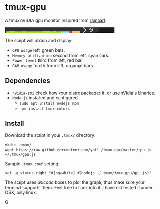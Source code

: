 # tmux-gpu

A tmux nVIDIA gpu monitor.
Inspired from [rainbarf](https://github.com/creaktive/rainbarf).

![tmux-gpu](https://github.com/alexge233/tmux-gpu/blob/master/tmux-gpu.png?raw=true)

The script will obtain and display:
- `GPU usage` left, green bars.
- `Memory utilization` second from left, cyan bars.
- `Power level` third from left, red bar.
- `RAM usage` fourth from left, organge bars.

## Dependencies

- `nvidia-smi` check how your distro packages it, or use nVidia's binaries.
- `Node.js` installed and configured
    - `sudo apt install nodejs npm`
    - `npm install tmux-colors`

## Install

Download the script in your `.tmux/` directory:

```
mkdir .tmux/
wget https://raw.githubusercontent.com/yatli/tmux-gpu/master/gpu.js ~/.tmux/gpu.js
```

Sample `.tmux.conf` setting:
```
set -g status-right "#[bg=white] #(nodejs ~/.tmux/tmux-gpu/gpu.js)"
```


The script uses *unicode* boxes to plot the graph, thus make sure your terminal supports them.
Feel free to hack into it.
I have not tested it under OSX, only linux.

G
